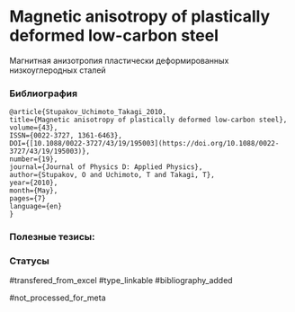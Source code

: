 # Magnetic anisotropy of plastically deformed low-carbon steel
 
Магнитная анизотропия пластически деформированных низкоуглеродных сталей

### Библиография
```
@article{Stupakov_Uchimoto_Takagi_2010,
title={Magnetic anisotropy of plastically deformed low-carbon steel},
volume={43},
ISSN={0022-3727, 1361-6463},
DOI={[10.1088/0022-3727/43/19/195003](https://doi.org/10.1088/0022-3727/43/19/195003)},
number={19},
journal={Journal of Physics D: Applied Physics},
author={Stupakov, O and Uchimoto, T and Takagi, T},
year={2010},
month={May},
pages={7}
language={en}
}
```

### Полезные тезисы:

### Статусы
#transfered_from_excel 
#type_linkable 
#bibliography_added

#not_processed_for_meta
